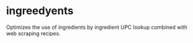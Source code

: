 # ingreedyents
 Optimizes the use of ingredients by ingredient UPC lookup combined with web scraping recipes.
